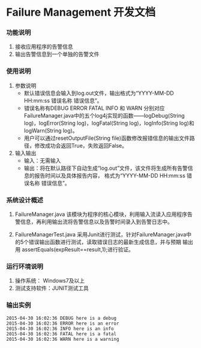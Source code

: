 # Failure Management 开发文档

### 功能说明
1. 接收应用程序的告警信息
2. 输出告警信息到一个单独的告警文件
   
### 使用说明
1. 参数说明
	* 默认错误信息会输入到log.out文件，输出格式为“YYYY-MM-DD HH:mm:ss 错误名称 错误信息”。
	* 错误名称有DEBUG ERROR FATAL INFO 和 WARN 分别对应FailureManager.java中的五个log4j实现的函数——logDebug(String log)，logError(String log)，logFatal(String log)，logInfo(String log)和logWarn(String log)。
	* 用户可以通过resetOutputFile(String file)函数修改报错信息的输出文件路径，修改成功会返回True，失败返回False。
2. 输入输出
	* 输入：无需输入
	* 输出：将在默认路径下自动生成“log.out”文件，该文件将生成所有告警信息的报告时间以及具体报告内容，
         格式为“YYYY-MM-DD HH:mm:ss 错误名称 错误信息”。
         
   
### 系统设计概述
1. FailureManager.java
   该模块为程序的核心模块，利用输入流读入应用程序告警信息，再利用输出流将告警信息以及告警时间录入到告警日志中。

2. FailureManagerTest.java
   采用Junit进行测试，针对FailureManager.java中的5个错误输出函数进行测试，读取错误日志的最新生成信息，并与预期
   输出用 assertEquals(expResult==result,1);进行验证。
   
### 运行环境说明

1. 操作系统： Windows7及以上
2. 测试支持软件：JUNIT测试工具
   
### 输出实例
   
```
2015-04-30 16:02:36 DEBUG here is a debug
2015-04-30 16:02:36 ERROR here is an error
2015-04-30 16:02:36 INFO here is an info
2015-04-30 16:02:36 FATAL here is a fatal
2015-04-30 16:02:36 WARN here is a warning
```




